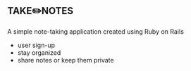 ## TAKE✏️️NOTES

A simple note-taking application created using Ruby on Rails

* user sign-up
* stay organized
* share notes or keep them private
